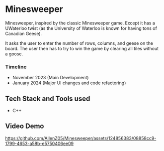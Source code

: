 # Minesweeper

Minesweeper, inspired by the classic Minesweeper game. Except it has a UWaterloo twist (as the University of Waterloo is known for having tons of Canadian Geese). 

It asks the user to enter the number of rows, columns, and geese on the board. The user then has to try to win the game by clearing all tiles without a goose. 

### Timeline 

- November 2023 (Main Development)
- January 2024 (Major UI changes and code refactoring)

## Tech Stack and Tools used 

- C++ 

## Video Demo

https://github.com/AllenZ05/Minesweeper/assets/124856383/08858cc9-1799-4653-a58b-e5750406ee09